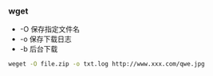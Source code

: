 ### wget

* -O 保存指定文件名
* -o 保存下载日志
* -b 后台下载

```bash
weget -O file.zip -o txt.log http://www.xxx.com/qwe.jpg
```
